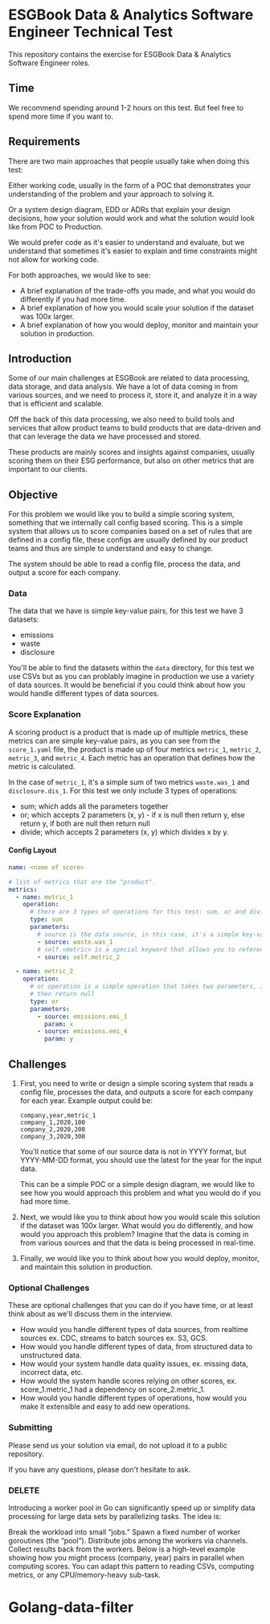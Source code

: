 # ESGBook Data & Analytics Software Engineer Technical Test

This repository contains the exercise for ESGBook Data & Analytics Software Engineer roles.

## Time

We recommend spending around 1-2 hours on this test. But feel free to spend more time if you want to.

## Requirements

There are two main approaches that people usually take when doing this test:

Either working code, usually in the form of a POC that demonstrates your understanding of the problem and your approach
to solving it.

Or a system design diagram, EDD or ADRs that explain your design decisions, how your solution would work and
what the solution would look like from POC to Production.

We would prefer code as it's easier to understand and evaluate, but we understand that sometimes it's easier to explain
and time constraints might not allow for working code.

For both approaches, we would like to see:

- A brief explanation of the trade-offs you made, and what you would do differently if you had more time.
- A brief explanation of how you would scale your solution if the dataset was 100x larger.
- A brief explanation of how you would deploy, monitor and maintain your solution in production.

## Introduction

Some of our main challenges at ESGBook are related to data processing, data storage, and data analysis. We have a lot of
data coming in from various sources, and we need to process it, store it, and analyze it in a way that is efficient and
scalable.

Off the back of this data processing, we also need to build tools and services that allow product teams to build
products that are data-driven and that can leverage the data we have processed and stored.

These products are mainly scores and insights against companies, usually scoring them on their ESG performance, but also
on other metrics that are important to our clients.

## Objective

For this problem we would like you to build a simple scoring system, something that we internally call config based
scoring. This is a simple system that allows us to score companies based on a set of rules that are defined in a config
file, these configs are usually defined by our product teams and thus are simple to understand and easy to change.

The system should be able to read a config file, process the data, and output a score for each company.

### Data

The data that we have is simple key-value pairs, for this test we have 3 datasets:

- emissions
- waste
- disclosure

You'll be able to find the datasets within the `data` directory, for this test we use CSVs but as you can problably
imagine in production we use a variety of data sources. It would be beneficial if you could think about how you would
handle different types of data sources.

### Score Explanation

A scoring product is a product that is made up of multiple metrics, these metrics can are simple key-value pairs,
as you can see from the `score_1.yaml` file, the product is made up of four metrics `metric_1`, `metric_2`, `metric_3`,
and `metric_4`. Each metric has an operation that defines how the metric is calculated.

In the case of `metric_1`, it's a simple sum of two metrics `waste.was_1` and `disclosure.dis_1`. For this test we
only include 3 types of operations:

- sum; which adds all the parameters together
- or; which accepts 2 parameters (x, y) - if x is null then return y, else return y, if both are null then return null
- divide; which accepts 2 parameters (x, y) which divides x by y.

#### Config Layout

```yaml
name: <name of score>

# list of metrics that are the "product".
metrics:
  - name: metric_1
    operation:
      # there are 3 types of operations for this test: sum, or and divide
      type: sum
      parameters:
        # source is the data source, in this case, it's a simple key-value pair in the format <dataset>.<metric>
        - source: waste.was_1
        # self.<metric> is a special keyword that allows you to reference a metric within the product itself.
        - source: self.metric_2

  - name: metric_2
    operation:
      # or operation is a simple operation that takes two parameters, if x is null then return y, if both are null 
      # then return null
      type: or
      parameters:
        - source: emissions.emi_1
          param: x
        - source: emissions.emi_4
          param: y
```

## Challenges

1) First, you need to write or design a simple scoring system that reads a config file, processes the data, and outputs
   a score for each company for each year. Example output could be:

   ```csv
   company,year,metric_1
   company_1,2020,100
   company_2,2020,200
   company_3,2020,300
   ```

   You'll notice that some of our source data is not in YYYY format, but YYYY-MM-DD format, you should use the latest
   for
   the year for the input data.

   This can be a simple POC or a simple design diagram, we would like to see how you would approach this problem and
   what
   you would do if you had more time.

2) Next, we would like you to think about how you would scale this solution if the dataset was 100x larger. What would
   you do differently, and how would you approach this problem? Imagine that the data is coming in from various sources
   and that the data is being processed in real-time.

3) Finally, we would like you to think about how you would deploy, monitor, and maintain this solution in production.

### Optional Challenges

These are optional challenges that you can do if you have time, or at least think about as we'll discuss them in the
interview.

- How would you handle different types of data sources, from realtime sources ex. CDC, streams to batch sources ex.
  S3, GCS.
- How would you handle different types of data, from structured data to unstructured data.
- How would your system handle data quality issues, ex. missing data, incorrect data, etc.
- How would the system handle scores relying on other scores, ex. score_1.metric_1 had a dependency on score_2.metric_1.
- How would you handle different types of operations, how would you make it extensible and easy to add new operations.

### Submitting

Please send us your solution via email, do not upload it to a public repository.

If you have any questions, please don't hesitate to ask.

### DELETE

Introducing a worker pool in Go can significantly speed up or simplify data processing for large data sets by parallelizing tasks. The idea is:

Break the workload into small “jobs.”
Spawn a fixed number of worker goroutines (the “pool”).
Distribute jobs among the workers via channels.
Collect results back from the workers.
Below is a high-level example showing how you might process (company, year) pairs in parallel when computing scores. You can adapt this pattern to reading CSVs, computing metrics, or any CPU/memory-heavy sub-task.
# Golang-data-filter
